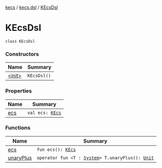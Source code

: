 [kecs](../../index.md) / [kecs.dsl](../index.md) / [KEcsDsl](./index.md)

# KEcsDsl

`class KEcsDsl`

### Constructors

| Name | Summary |
|---|---|
| [&lt;init&gt;](-init-.md) | `KEcsDsl()` |

### Properties

| Name | Summary |
|---|---|
| [ecs](ecs.md) | `val ecs: `[`KEcs`](../../kecs/-k-ecs/index.md) |

### Functions

| Name | Summary |
|---|---|
| [ecs](ecs.md) | `fun ecs(): `[`KEcs`](../../kecs/-k-ecs/index.md) |
| [unaryPlus](unary-plus.md) | `operator fun <T : `[`System`](../../kecs.system/-system/index.md)`> T.unaryPlus(): `[`Unit`](https://kotlinlang.org/api/latest/jvm/stdlib/kotlin/-unit/index.html) |
